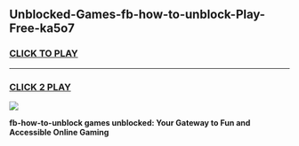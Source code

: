
## Unblocked-Games-fb-how-to-unblock-Play-Free-ka5o7
<h3>
<a href="https://premium76.site?title=fb-how-to-unblock&ref=21A">CLICK TO PLAY</a></h3>
<hr>

<h3>
<a href="https://premium76.site?title=fb-how-to-unblock&ref=21A">CLICK 2 PLAY</a>
  
</h3>

<a href="https://premium76.site?title=fb-how-to-unblock&ref=21A"><img src="https://clearcache.store/games.png"></a>


**fb-how-to-unblock games unblocked: Your Gateway to Fun and Accessible Online Gaming**
